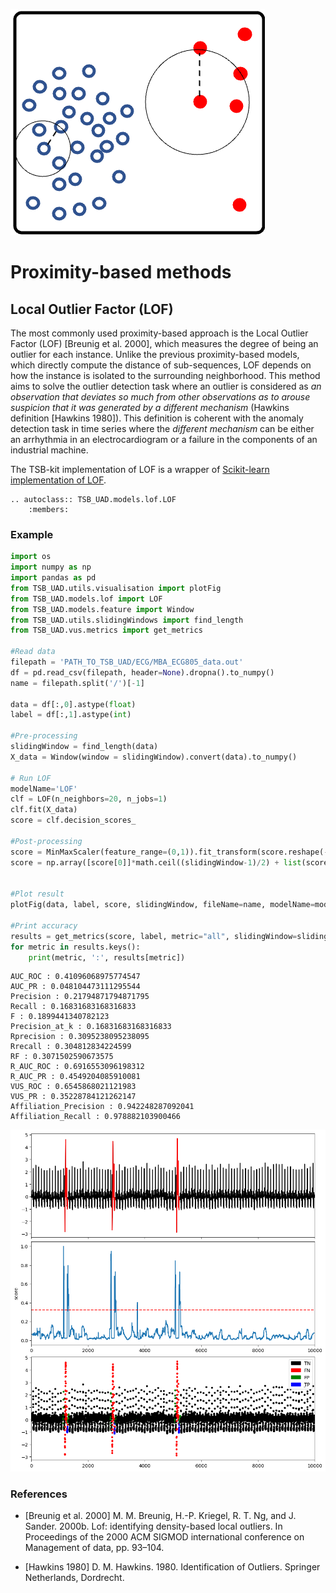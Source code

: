 ![icon](../../assets/method_icons/proximity.png "icon")
# Proximity-based methods

## Local Outlier Factor (LOF)

The most commonly used proximity-based approach is the Local Outlier Factor (LOF) [Breunig et al. 2000], which measures the degree of being an outlier for each instance. Unlike the previous proximity-based models, which directly compute the distance of sub-sequences, LOF depends on how the instance is isolated to the surrounding neighborhood. This method aims to solve the outlier detection task where an outlier is considered as *an observation that deviates so much from other observations as to arouse suspicion that it was generated by a different mechanism* (Hawkins definition [Hawkins 1980]). This definition is coherent with the anomaly detection task in time series where the *different mechanism* can be either an arrhythmia in an electrocardiogram or a failure in the components of an industrial machine.

The TSB-kit implementation of LOF is a wrapper of [Scikit-learn implementation of LOF](https://scikit-learn.org/stable/modules/generated/sklearn.neighbors.LocalOutlierFactor.html).


```{eval-rst}  
.. autoclass:: TSB_UAD.models.lof.LOF
    :members:

```

### Example

```python
import os
import numpy as np
import pandas as pd
from TSB_UAD.utils.visualisation import plotFig
from TSB_UAD.models.lof import LOF
from TSB_UAD.models.feature import Window
from TSB_UAD.utils.slidingWindows import find_length
from TSB_UAD.vus.metrics import get_metrics

#Read data
filepath = 'PATH_TO_TSB_UAD/ECG/MBA_ECG805_data.out'
df = pd.read_csv(filepath, header=None).dropna().to_numpy()
name = filepath.split('/')[-1]

data = df[:,0].astype(float)
label = df[:,1].astype(int)

#Pre-processing    
slidingWindow = find_length(data)
X_data = Window(window = slidingWindow).convert(data).to_numpy()

# Run LOF
modelName='LOF'
clf = LOF(n_neighbors=20, n_jobs=1)
clf.fit(X_data)
score = clf.decision_scores_

#Post-processing
score = MinMaxScaler(feature_range=(0,1)).fit_transform(score.reshape(-1,1)).ravel()
score = np.array([score[0]]*math.ceil((slidingWindow-1)/2) + list(score) + [score[-1]]*((slidingWindow-1)//2))


#Plot result
plotFig(data, label, score, slidingWindow, fileName=name, modelName=modelName)

#Print accuracy
results = get_metrics(score, label, metric="all", slidingWindow=slidingWindow)
for metric in results.keys():
    print(metric, ':', results[metric])
```
```
AUC_ROC : 0.41096068975774547
AUC_PR : 0.048104473111295544
Precision : 0.21794871794871795
Recall : 0.16831683168316833
F : 0.1899441340782123
Precision_at_k : 0.16831683168316833
Rprecision : 0.3095238095238095
Rrecall : 0.304812834224599
RF : 0.3071502590673575
R_AUC_ROC : 0.6916553096198312
R_AUC_PR : 0.4549204085910081
VUS_ROC : 0.6545868021121983
VUS_PR : 0.35228784121262147
Affiliation_Precision : 0.942248287092041
Affiliation_Recall : 0.978882103900466
```
![Result](../../assets/method_results/LOF.png "LOF Result")

### References

* [Breunig et al. 2000] M. M. Breunig, H.-P. Kriegel, R. T. Ng, and J. Sander. 2000b. Lof: identifying density-based local outliers. In Proceedings of the 2000 ACM SIGMOD international conference on Management of data, pp. 93–104.

* [Hawkins 1980] D. M. Hawkins. 1980. Identification of Outliers. Springer Netherlands, Dordrecht.


